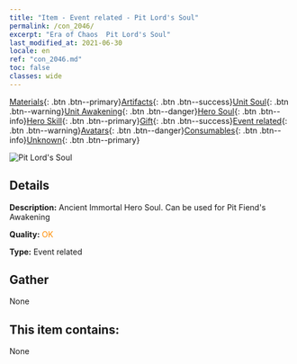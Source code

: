 ```yaml
---
title: "Item - Event related - Pit Lord's Soul"
permalink: /con_2046/
excerpt: "Era of Chaos  Pit Lord's Soul"
last_modified_at: 2021-06-30
locale: en
ref: "con_2046.md"
toc: false
classes: wide
---
```

 [Materials](/Items/){: .btn .btn--primary}[Artifacts](/Items/Artifacts/){: .btn .btn--success}[Unit Soul](/Items/UnitSoul/){: .btn .btn--warning}[Unit Awakening](/Items/UnitAwakening/){: .btn .btn--danger}[Hero Soul](/Items/HeroSoul/){: .btn .btn--info}[Hero Skill](/Items/HeroSkill/){: .btn .btn--primary}[Gift](/Items/Gift/){: .btn .btn--success}[Event related](/Items/Events/){: .btn .btn--warning}[Avatars](/Items/Avatars/){: .btn .btn--danger}[Consumables](/Items/Consumables/){: .btn .btn--info}[Unknown](/Items/Unknown/){: .btn .btn--primary}

 ![Pit Lord's Soul](/images/t/juexing_505.png)

## Details
 **Description:** Ancient Immortal Hero Soul. Can be used for Pit Fiend's Awakening

 **Quality:** <span style="color: #FF8C00">OK</span>

 **Type:** Event related

## Gather

  None

## This item contains:

  None

